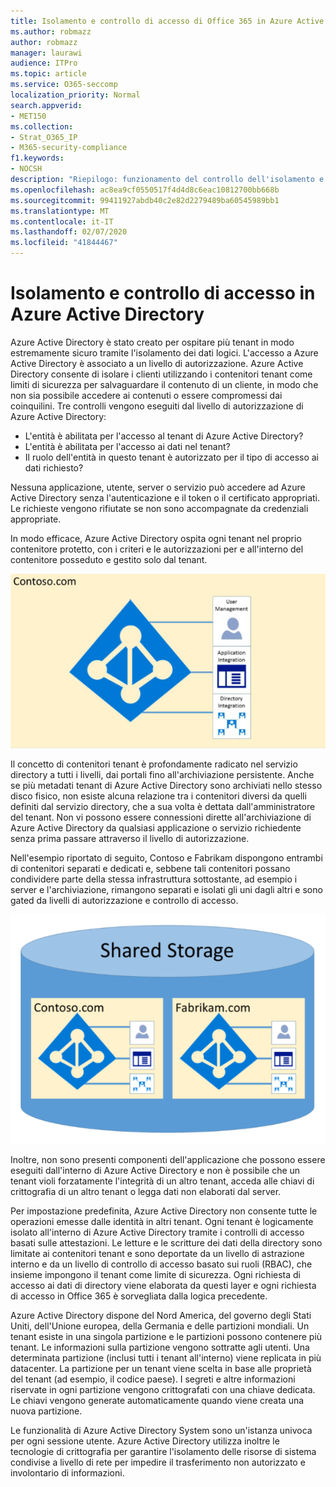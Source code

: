 ```yaml
---
title: Isolamento e controllo di accesso di Office 365 in Azure Active Directory
ms.author: robmazz
author: robmazz
manager: laurawi
audience: ITPro
ms.topic: article
ms.service: O365-seccomp
localization_priority: Normal
search.appverid:
- MET150
ms.collection:
- Strat_O365_IP
- M365-security-compliance
f1.keywords:
- NOCSH
description: "Riepilogo: funzionamento del controllo dell'isolamento e dell'accesso all'interno di Azure Active Directory."
ms.openlocfilehash: ac8ea9cf0550517f4d4d8c6eac10812700bb668b
ms.sourcegitcommit: 99411927abdb40c2e82d2279489ba60545989bb1
ms.translationtype: MT
ms.contentlocale: it-IT
ms.lasthandoff: 02/07/2020
ms.locfileid: "41844467"
---
```

# <a name="isolation-and-access-control-in-azure-active-directory"></a>Isolamento e controllo di accesso in Azure Active Directory

Azure Active Directory è stato creato per ospitare più tenant in modo estremamente sicuro tramite l'isolamento dei dati logici. L'accesso a Azure Active Directory è associato a un livello di autorizzazione. Azure Active Directory consente di isolare i clienti utilizzando i contenitori tenant come limiti di sicurezza per salvaguardare il contenuto di un cliente, in modo che non sia possibile accedere ai contenuti o essere compromessi dai coinquilini. Tre controlli vengono eseguiti dal livello di autorizzazione di Azure Active Directory:

- L'entità è abilitata per l'accesso al tenant di Azure Active Directory?
- L'entità è abilitata per l'accesso ai dati nel tenant?
- Il ruolo dell'entità in questo tenant è autorizzato per il tipo di accesso ai dati richiesto?

Nessuna applicazione, utente, server o servizio può accedere ad Azure Active Directory senza l'autenticazione e il token o il certificato appropriati. Le richieste vengono rifiutate se non sono accompagnate da credenziali appropriate.

In modo efficace, Azure Active Directory ospita ogni tenant nel proprio contenitore protetto, con i criteri e le autorizzazioni per e all'interno del contenitore posseduto e gestito solo dal tenant.
 
![Contenitore di Azure](media/office-365-isolation-azure-container.png)

Il concetto di contenitori tenant è profondamente radicato nel servizio directory a tutti i livelli, dai portali fino all'archiviazione persistente. Anche se più metadati tenant di Azure Active Directory sono archiviati nello stesso disco fisico, non esiste alcuna relazione tra i contenitori diversi da quelli definiti dal servizio directory, che a sua volta è dettata dall'amministratore del tenant. Non vi possono essere connessioni dirette all'archiviazione di Azure Active Directory da qualsiasi applicazione o servizio richiedente senza prima passare attraverso il livello di autorizzazione.

Nell'esempio riportato di seguito, Contoso e Fabrikam dispongono entrambi di contenitori separati e dedicati e, sebbene tali contenitori possano condividere parte della stessa infrastruttura sottostante, ad esempio i server e l'archiviazione, rimangono separati e isolati gli uni dagli altri e sono gated da livelli di autorizzazione e controllo di accesso.
 
![Contenitori dedicati di Azure](media/office-365-isolation-azure-dedicated-containers.png)

Inoltre, non sono presenti componenti dell'applicazione che possono essere eseguiti dall'interno di Azure Active Directory e non è possibile che un tenant violi forzatamente l'integrità di un altro tenant, acceda alle chiavi di crittografia di un altro tenant o legga dati non elaborati dal server.

Per impostazione predefinita, Azure Active Directory non consente tutte le operazioni emesse dalle identità in altri tenant. Ogni tenant è logicamente isolato all'interno di Azure Active Directory tramite i controlli di accesso basati sulle attestazioni. Le letture e le scritture dei dati della directory sono limitate ai contenitori tenant e sono deportate da un livello di astrazione interno e da un livello di controllo di accesso basato sui ruoli (RBAC), che insieme impongono il tenant come limite di sicurezza. Ogni richiesta di accesso ai dati di directory viene elaborata da questi layer e ogni richiesta di accesso in Office 365 è sorvegliata dalla logica precedente.

Azure Active Directory dispone del Nord America, del governo degli Stati Uniti, dell'Unione europea, della Germania e delle partizioni mondiali. Un tenant esiste in una singola partizione e le partizioni possono contenere più tenant. Le informazioni sulla partizione vengono sottratte agli utenti. Una determinata partizione (inclusi tutti i tenant all'interno) viene replicata in più datacenter. La partizione per un tenant viene scelta in base alle proprietà del tenant (ad esempio, il codice paese). I segreti e altre informazioni riservate in ogni partizione vengono crittografati con una chiave dedicata. Le chiavi vengono generate automaticamente quando viene creata una nuova partizione.

Le funzionalità di Azure Active Directory System sono un'istanza univoca per ogni sessione utente. Azure Active Directory utilizza inoltre le tecnologie di crittografia per garantire l'isolamento delle risorse di sistema condivise a livello di rete per impedire il trasferimento non autorizzato e involontario di informazioni.
